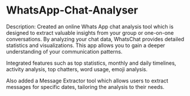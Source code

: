 # WhatsApp-Chat-Analyser
Description:
Created an online Whats App chat analysis tool which is designed to extract valuable insights from your group or one-on-one conversations. By analyzing your chat data, WhatsChat provides detailed statistics and visualizations.
This app allows you to gain a deeper understanding of your communication patterns.

Integrated features such as top statistics, monthly and daily timelines, activity analysis, top chatters, word usage, emoji analysis.

Also added a Message Extractor tool which allows users to extract messages for specific dates, tailoring the analysis to their needs.
